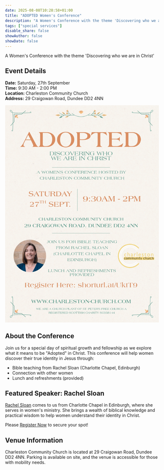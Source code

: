 ```yaml
---
date: 2025-08-08T10:28:58+01:00
title: "ADOPTED Women's Conference"
description: "A Women's Conference with the theme 'Discovering who we are in Christ'"
tags: ["special services"]
disable_share: false
showAuthor: false
showDate: false
---
```


<p>A Women's Conference with the theme 'Discovering who we are in Christ'</p>

## Event Details

**Date:** Saturday, 27th September  
**Time:** 9:30 AM - 2:00 PM  
**Location:** Charleston Community Church  
**Address:** 29 Craigowan Road, Dundee DD2 4NN

![Adopted Flyer](adopted.jpg)

## About the Conference

Join us for a special day of spiritual growth and fellowship as we explore what it means to be "Adopted" in Christ. This conference will help women discover their true identity in Jesus through:

- Bible teaching from Rachel Sloan (Charlotte Chapel, Edinburgh)
- Connection with other women
- Lunch and refreshments (provided)

## Featured Speaker: Rachel Sloan

[Rachel Sloan](https://fiec.org.uk/people/rachel-sloan) comes to us from Charlotte Chapel in Edinburgh, where she serves in women's ministry. She brings a wealth of biblical knowledge and practical wisdom to help women understand their identity in Christ.

Please [Register Now](https://docs.google.com/forms/d/e/1FAIpQLSc4h5e-E4HUvALf9b8m9boNnWF3u31rpnNpqpUcXLHdE2ddOg/viewform) to secure your spot!

## Venue Information

Charleston Community Church is located at 29 Craigowan Road, Dundee DD2 4NN. Parking is available on site, and the venue is accessible for those with mobility needs.

